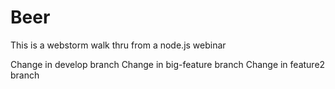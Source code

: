 Beer
====

This is a webstorm walk thru from a node.js webinar

Change in develop branch
Change in big-feature branch
Change in feature2 branch
